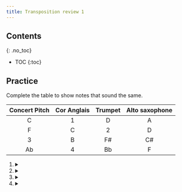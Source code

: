 ```yaml
---
title: Transposition review 1
---
```


## Contents
{: .no_toc}

- TOC
{:toc}

## Practice

Complete the table to show notes that sound the same.

Concert Pitch | Cor Anglais | Trumpet | Alto saxophone 
:---: | :---: | :---: | :---:
C | <span class=q>1</span> | D | A
F | C | <span class=q>2</span> | D
<span class=q>3</span> | B | F# | C#
Ab | <span class=q>4</span> | Bb | F

1. <details><summary></summary>G</details>
2. <details><summary></summary>G</details>
3. <details><summary></summary>E</details>
4. <details><summary></summary>Eb</details>
